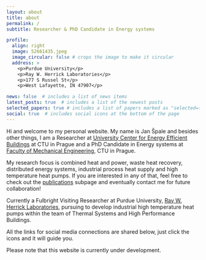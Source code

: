 ```yaml
---
layout: about
title: about
permalink: /
subtitle: Researcher & PhD Candidate in Energy systems 

profile:
  align: right
  image: 52661435.jpeg
  image_circular: false # crops the image to make it circular
  address: >
    <p>Purdue University</p>
    <p>Ray W. Herrick Laboratories</p>
    <p>177 S Russel St</p>
    <p>West Lafayette, IN 47907</p>

news: false  # includes a list of news items
latest_posts: true  # includes a list of the newest posts
selected_papers: true # includes a list of papers marked as "selected={true}"
social: true  # includes social icons at the bottom of the page
---
```

Hi and welcome to my personal website. My name is Jan Špale and besides other things, I am a Researcher at [University Center for Energy Efficient Buildings](https://www.uceeb.cz/en/ing-jan-spale-en/) at CTU in Prague and a PhD Candidate in Energy systems at [Faculty of Mechanical Engineering](https://www.fs.cvut.cz/en/home/), CTU in Prague.

My research focus is combined heat and power, waste heat recovery, distributed energy systems, industrial process heat supply and high temperature heat pumps. If you are interested in any of that, feel free to check out the [publications](https://janspale.github.io/publications/) subpage and eventually contact me for future collaboration!

Currently a Fulbright Visiting Researcher at Purdue University, [Ray W. Herrick Laboratories](https://engineering.purdue.edu/Herrick), pursuing to develop industrial high temperature heat pumps within the team of Thermal Systems and High Performance Buildings.

All the links for social media connections are shared below, just click the icons and it will guide you.

Please note that this website is currently under development.
